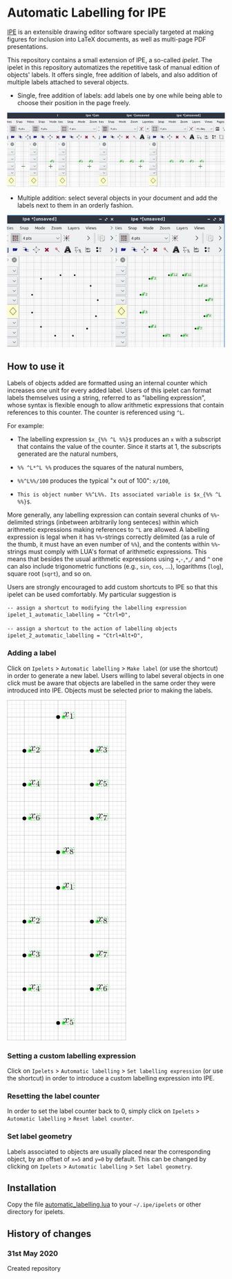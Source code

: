 # Automatic Labelling for IPE

[IPE](http://ipe.otfried.org/) is an extensible drawing editor software specially targeted at making figures for inclusion into LaTeX documents, as well as multi-page PDF presentations.

This repository contains a small extension of IPE, a so-called _ipelet_. The ipelet in this repository automatizes the repetitive task of manual edition of objects' labels. It offers single, free addition of labels, and also addition of multiple labels attached to several objects.

- Single, free addition of labels: add labels one by one while being able to choose their position in the page freely.

![](images/progress_single.png)

- Multiple addition: select several objects in your document and add the labels next to them in an orderly fashion.

![](images/progress_multiple.png)

## How to use it

Labels of objects added are formatted using an internal counter which increases one unit for every added label. Users of this ipelet can format labels themselves using a string, referred to as "labelling expression", whose syntax is flexible enough to allow arithmetic expressions that contain references to this counter. The counter is referenced using ``^L``.

For example:

- The labelling expression ``$x_{%% ^L %%}$`` produces an ``x`` with a subscript that contains the value of the counter. Since it starts at 1, the subscripts generated are the natural numbers,

- ``%% ^L*^L %%`` produces the squares of the natural numbers,

- ``%%^L%%/100`` produces the typical "x out of 100": ``x/100``,

- ``This is object number %%^L%%. Its associated variable is $x_{%% ^L %%}$``.

More generally, any labelling expression can contain several chunks of ``%%``-delimited strings (inbetween arbitrarily long senteces) within which arithmetic expressions making references to ``^L``   are allowed. A labelling expression is legal when it has ``%%``-strings correctly delimited (as a rule of the thumb, it must have an even number of ``%%``), and the contents within ``%%``-strings must comply with LUA's format of arithmetic expressions. This means that besides the usual arithmetic expressions using ``+``,``-``,``*``,``/`` and ``^`` one can also include trigonometric functions (e.g., ``sin``, ``cos``, ...), logarithms (``log``), square root (``sqrt``), and so on.

Users are strongly encouraged to add custom shortcuts to IPE so that this ipelet can be used comfortably. My particular suggestion is
    
    -- assign a shortcut to modifying the labelling expression
    ipelet_1_automatic_labelling = "Ctrl+D",
    
    -- assign a shortcut to the action of labelling objects
    ipelet_2_automatic_labelling = "Ctrl+Alt+D",

### Adding a label

Click on ``Ipelets`` > ``Automatic labelling`` > ``Make label`` (or use the shortcut) in order to generate a new label. Users willing to label several objects in one click must be aware that objects are labelled in the same order they were introduced into IPE. Objects must be selected prior to making the labels.

![](images/order_1.png)
![](images/order_2.png)

### Setting a custom labelling expression

Click on ``Ipelets`` > ``Automatic labelling`` > ``Set labelling expression`` (or use the shortcut) in order to introduce a custom labelling expression into IPE.

### Resetting the label counter

In order to set the label counter back to 0, simply click on ``Ipelets`` > ``Automatic labelling`` > ``Reset label counter``.

### Set label geometry

Labels associated to objects are usually placed near the corresponding object, by an offset of ``x=5`` and ``y=0`` by default. This can be changed by clicking on ``Ipelets`` > ``Automatic labelling`` > ``Set label geometry``. 

## Installation

Copy the file [automatic_labelling.lua](https://github.com/lluisalemanypuig/autolabipe/blob/master/automatic_labelling.lua) to your ``~/.ipe/ipelets`` or other directory for ipelets.

## History of changes

### 31st May 2020

Created repository

